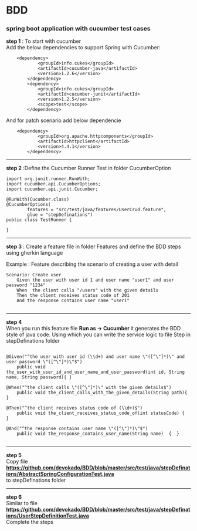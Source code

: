 # BDD
<h3>spring boot application with cucumber test cases</h3>

<b>step 1</b> : To start with cucumber </br>
Add the below dependencies to support Spring with Cucumber:
```
    <dependency>
			<groupId>info.cukes</groupId>
			<artifactId>cucumber-java</artifactId>
			<version>1.2.6</version>
		</dependency>
		<dependency>
			<groupId>info.cukes</groupId>
			<artifactId>cucumber-junit</artifactId>
			<version>1.2.5</version>
			<scope>test</scope>
		</dependency>
```
And for patch scenario add below dependencie

```
    <dependency>
			<groupId>org.apache.httpcomponents</groupId>
			<artifactId>httpclient</artifactId>
			<version>4.4.1</version>
		</dependency>
```
----------------------------------
<b>step 2</b> :Define the Cucumber Runner Test in folder CucumberOption</br>


```
import org.junit.runner.RunWith;
import cucumber.api.CucumberOptions;
import cucumber.api.junit.Cucumber;

@RunWith(Cucumber.class)
@CucumberOptions(
		features = "src/test/java/features/UserCrud.feature",
		glue = "stepDefinations")
public class TestRunner {

}

```

----------------------------------
<b>step 3</b> : Create a feature file in folder Features and define the BDD steps using gherkin language </br>

Example : Feature describing the scenario of creating a user with detail
```
Scenario: Create user 
	Given the user with user id 1 and user name "user1" and user password "1234" 
	When  the client calls "/users" with the given details 
	Then the client receives status code of 201 
	And the response contains user name "user1" 
  
```

----------------------------------
<b>step 4</b> </br>
When you run this feature file <b> Run as -> Cucumber </b>it generates the BDD style of java code. Using which you can write the service logic 
to file Step in stepDefinations folder
```

@Given("^the user with user id (\\d+) and user name \"([^\"]*)\" and user password \"([^\"]*)\"$")
	public void the_user_with_user_id_and_user_name_and_user_password(int id, String name, String password){ }
  
@When("^the client calls \"([^\"]*)\" with the given details$")
	public void the_client_calls_with_the_given_details(String path){ }
  
@Then("^the client receives status code of (\\d+)$")
	public void the_client_receives_status_code_of(int statusCode) {  }
  
@And("^the response contains user name \"([^\"]*)\"$")
	public void the_response_contains_user_name(String name)  {  }


```
-----------------------------------

<b>step 5</b> </br>
Copy file </br><b>https://github.com/devokado/BDD/blob/master/src/test/java/stepDefinations/AbstractSpringConfigurationTest.java</b></br>
to stepDefinations folder

-----------------------------------

<b>step 6</b> </br>
Similar to file
</br><b>https://github.com/devokado/BDD/blob/master/src/test/java/stepDefinations/UserStepDefinitionTest.java</b></br>
Complete the steps


